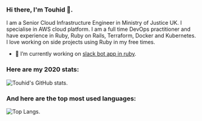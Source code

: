 ### Hi there, I'm Touhid :wave:. 

I am a Senior Cloud Infrastructure Engineer in Ministry of Justice UK. I specialise in AWS cloud platform. I am a full time DevOps practitioner and have experience in Ruby, Ruby on Rails, Terraform, Docker and Kubernetes. I love working on side projects using Ruby in my free times.  

- 🔭 I’m currently working on [slack bot app in ruby](https://github.com/ministryofjustice/cloud-operations-slack-bot). 


### Here are my 2020 stats:  

![Touhid's GitHub stats](https://github-readme-stats.vercel.app/api?username=mTouhid&count_private=true&show_icons=true&hide_title=true). 

### And here are the top most used languages:  

![Top Langs](https://github-readme-stats.vercel.app/api/top-langs/?username=mTouhid&count_private=true&hide_title=true&card_width=495). 

<!--
**mTouhid/mTouhid** is a ✨ _special_ ✨ repository because its `README.md` (this file) appears on your GitHub profile.

Here are some ideas to get you started:

- 🔭 I’m currently working on ...
- 🌱 I’m currently learning ...
- 👯 I’m looking to collaborate on ...
- 🤔 I’m looking for help with ...
- 💬 Ask me about ...
- 📫 How to reach me: ...
- 😄 Pronouns: ...
- ⚡ Fun fact: ...
-->
